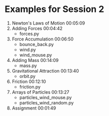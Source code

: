 # Examples for Session 2

1. Newton's Laws of Motion 00:05:09
1. Adding Forces 00:04:42
    * forces.py
1. Force Accumulation 00:06:50
    * bounce_back.py
    * wind.py
    * wind_mouse.py
1. Adding Mass 00:14:09
    * mass.py
1. Gravitational Attraction 00:13:40
    * orbit.py
1. Friction 00:12:10
    * friction.py
1. Arrays of Particles 00:13:27
    * particles_wind_mouse.py
    * particles_wind_random.py
1. Assignment 00:01:49

